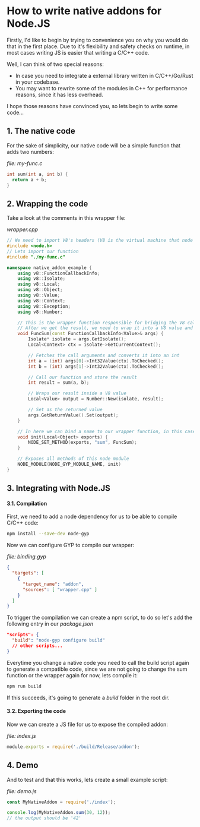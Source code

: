 # How to write native addons for Node.JS

Firstly, I'd like to begin by trying to convenience you on why you would do that in the first place. 
Due to it's flexibility and safety checks on runtime, in most cases writing JS is easier that writing a C/C++ code.

Well, I can think of two special reasons:

* In case you need to integrate a external library written in C/C++/Go/Rust in your codebase.
* You may want to rewrite some of the modules in C++ for performance reasons, since it has less overhead.

I hope those reasons have convinced you, so lets begin to write some code...

## 1. The native code

For the sake of simplicity, our native code will be a simple function that adds two numbers:

_file: my-func.c_
```cpp
int sum(int a, int b) {
  return a + b;
}
```

## 2. Wrapping the code

Take a look at the comments in this wrapper file:

_wrapper.cpp_
```c++
// We need to import V8's headers (V8 is the virtual machine that node uses to run javascript)
#include <node.h>
// Lets import our function
#include "./my-func.c"

namespace native_addon_example {
    using v8::FunctionCallbackInfo;
    using v8::Isolate;
    using v8::Local;
    using v8::Object;
    using v8::Value;
    using v8::Context;
    using v8::Exception;
    using v8::Number;

    // This is the wrapper function responsible for bridging the V8 call to our functions
    // After we get the result, we need to wrap it into a V8 value and set as the returned value
    void FuncSum(const FunctionCallbackInfo<Value>& args) {
        Isolate* isolate = args.GetIsolate();
        Local<Context> ctx = isolate->GetCurrentContext();

        // Fetches the call arguments and converts it into an int
        int a = (int) args[0]->Int32Value(ctx).ToChecked();
        int b = (int) args[1]->Int32Value(ctx).ToChecked();

        // Call our function and store the result
        int result = sum(a, b);

        // Wraps our result inside a V8 value
        Local<Value> output = Number::New(isolate, result);

        // Set as the returned value
        args.GetReturnValue().Set(output);
    }

    // In here we can bind a name to our wrapper function, in this case "sum" is how the js code will find it
    void init(Local<Object> exports) {
        NODE_SET_METHOD(exports, "sum", FuncSum);
    }

    // Exposes all methods of this node module
    NODE_MODULE(NODE_GYP_MODULE_NAME, init)
}
```

## 3. Integrating with Node.JS
#### 3.1. Compilation

First, we need to add a node dependency for us to be able to compile C/C++ code:

```bash
npm install --save-dev node-gyp
```

Now we can configure GYP to compile our wrapper:

_file: binding.gyp_
```json
{
  "targets": [
    {
      "target_name": "addon",
      "sources": [ "wrapper.cpp" ]
    }
  ]
}
```

To trigger the compilation we can create a npm script, to do so let's add the following entry in our _package.json_

```json
"scripts": {
  "build": "node-gyp configure build"
  // other scripts...
}
```

Everytime you change a native code you need to call the build script again to generate a compatible code, since we are not going to change the sum function or the wrapper again for now, lets compile it:

```bash
npm run build
```

If this succeeds, it's going to generate a _build_ folder in the root dir.

#### 3.2. Exporting the code

Now we can create a JS file for us to expose the compiled addon:

_file: index.js_
```javascript
module.exports = require('./build/Release/addon');
```
## 4. Demo

And to test and that this works, lets create a small example script:

_file: demo.js_
```javascript
const MyNativeAddon = require('./index');

console.log(MyNativeAddon.sum(30, 12));
// the output should be '42'
```